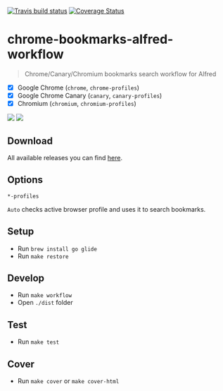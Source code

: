 [![Travis build status](http://img.shields.io/travis/mdreizin/chrome-bookmarks-alfred-workflow/master.svg)](https://travis-ci.org/mdreizin/chrome-bookmarks-alfred-workflow)
[![Coverage Status](https://img.shields.io/coveralls/mdreizin/chrome-bookmarks-alfred-workflow/master.svg)](https://coveralls.io/r/mdreizin/chrome-bookmarks-alfred-workflow?branch=master)

# chrome-bookmarks-alfred-workflow
> Chrome/Canary/Chromium bookmarks search workflow for Alfred

- [x] Google Chrome (`chrome`, `chrome-profiles`)
- [x] Google Chrome Canary (`canary`, `canary-profiles`)
- [x] Chromium (`chromium`, `chromium-profiles`)

![](https://raw.github.com/mdreizin/chrome-bookmarks-alfred-workflow/master/screenshot-bookmarks.gif)
![](https://raw.github.com/mdreizin/chrome-bookmarks-alfred-workflow/master/screenshot-profiles.gif)

## Download

All available releases you can find [here](https://github.com/mdreizin/chrome-bookmarks-alfred-workflow/releases).

## Options

`*-profiles`

`Auto` checks active browser profile and uses it to search bookmarks.

## Setup

* Run `brew install go glide`
* Run `make restore`

## Develop

* Run `make workflow`
* Open `./dist` folder

## Test

* Run `make test`

## Cover

* Run `make cover` or `make cover-html`
